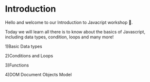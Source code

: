 # Introduction
Hello and welcome to our Introduction to Javacript workshop 👋.

Today we will learn all there is to know about the basics of Javascript, including data types, condition, loops and many more!

1)Basic Data types

2)Conditions and Loops

3)Functions

4)DOM Document Objects Model

